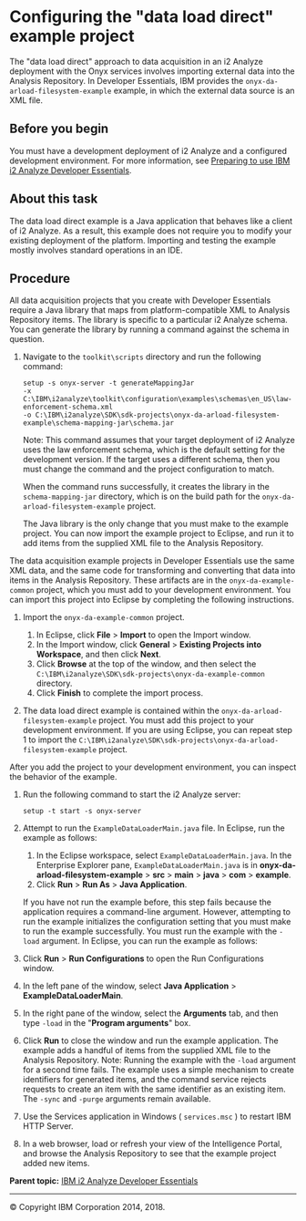 Configuring the "data load direct" example project
==================================================

The "data load direct" approach to data acquisition in an i2 Analyze deployment with the Onyx services involves importing external data into the Analysis Repository. In Developer Essentials, IBM provides the `onyx-da-arload-filesystem-example` example, in which the external data source is an XML file.

Before you begin
----------------

You must have a development deployment of i2 Analyze and a configured development environment. For more information, see <a href="developer_essentials_deploying.md" class="xref" title="IBM i2 Analyze Developer Essentials is a set of files and example projects that build on a standard i2 Analyze deployment. Preparing to use Developer Essentials involves installing and configuring it to work in a dedicated test environment.">Preparing to use IBM i2 Analyze Developer Essentials</a>.

About this task
---------------

The data load direct example is a Java application that behaves like a client of i2 Analyze. As a result, this example does not require you to modify your existing deployment of the platform. Importing and testing the example mostly involves standard operations in an IDE.

Procedure
---------

All data acquisition projects that you create with Developer Essentials require a Java library that maps from platform-compatible XML to Analysis Repository items. The library is specific to a particular i2 Analyze schema. You can generate the library by running a command against the schema in question.

1.  Navigate to the `toolkit\scripts` directory and run the following command:
    ``` pre
    setup -s onyx-server -t generateMappingJar 
    -x C:\IBM\i2analyze\toolkit\configuration\examples\schemas\en_US\law-enforcement-schema.xml
    -o C:\IBM\i2analyze\SDK\sdk-projects\onyx-da-arload-filesystem-example\schema-mapping-jar\schema.jar
    ```

    Note: This command assumes that your target deployment of i2 Analyze uses the law enforcement schema, which is the default setting for the development version. If the target uses a different schema, then you must change the command and the project configuration to match.

    When the command runs successfully, it creates the library in the `schema-mapping-jar` directory, which is on the build path for the `onyx-da-arload-filesystem-example` project.

    The Java library is the only change that you must make to the example project. You can now import the example project to Eclipse, and run it to add items from the supplied XML file to the Analysis Repository.

The data acquisition example projects in Developer Essentials use the same XML data, and the same code for transforming and converting that data into items in the Analysis Repository. These artifacts are in the `onyx-da-example-common` project, which you must add to your development environment. You can import this project into Eclipse by completing the following instructions.

1.  Import the `onyx-da-example-common` project.
    1.  In Eclipse, click **File** &gt; **Import** to open the Import window.
    2.  In the Import window, click **General** &gt; **Existing Projects into Workspace**, and then click **Next**.
    3.  Click **Browse** at the top of the window, and then select the `C:\IBM\i2analyze\SDK\sdk-projects\onyx-da-example-common` directory.
    4.  Click **Finish** to complete the import process.

2.  The data load direct example is contained within the `onyx-da-arload-filesystem-example` project. You must add this project to your development environment. If you are using Eclipse, you can repeat step 1 to import the `C:\IBM\i2analyze\SDK\sdk-projects\onyx-da-arload-filesystem-example` project.

After you add the project to your development environment, you can inspect the behavior of the example.

1.  Run the following command to start the i2 Analyze server:
    ``` pre
    setup -t start -s onyx-server
    ```

2.  Attempt to run the `ExampleDataLoaderMain.java` file. In Eclipse, run the example as follows:
    1.  In the Eclipse workspace, select `ExampleDataLoaderMain.java`. In the Enterprise Explorer pane, `ExampleDataLoaderMain.java` is in **onyx-da-arload-filesystem-example** &gt; **src** &gt; **main** &gt; **java** &gt; **com** &gt; **example**.
    2.  Click **Run** &gt; **Run As** &gt; **Java Application**.

    If you have not run the example before, this step fails because the application requires a command-line argument. However, attempting to run the example initializes the configuration setting that you must make to run the example successfully. You must run the example with the `-load` argument. In Eclipse, you can run the example as follows:

3.  Click **Run** &gt; **Run Configurations** to open the Run Configurations window.
4.  In the left pane of the window, select **Java Application** &gt; **ExampleDataLoaderMain**.
5.  In the right pane of the window, select the **Arguments** tab, and then type `-load` in the "**Program arguments**" box.
6.  Click **Run** to close the window and run the example application.
    The example adds a handful of items from the supplied XML file to the Analysis Repository.
    Note: Running the example with the `-load` argument for a second time fails. The example uses a simple mechanism to create identifiers for generated items, and the command service rejects requests to create an item with the same identifier as an existing item. The `-sync` and `-purge` arguments remain available.

7.  Use the Services application in Windows ( `services.msc` ) to restart IBM HTTP Server.
8.  In a web browser, load or refresh your view of the Intelligence Portal, and browse the Analysis Repository to see that the example project added new items.

**Parent topic:** <a href="developer_essentials_welcome.md" class="link" title="IBM i2 Analyze Developer Essentials contains tools, libraries, and examples that enable development and deployment of custom extensions to i2 Analyze. Developer Essentials also includes API documentation and guides to deploying the software and the example projects.">IBM i2 Analyze Developer Essentials</a>

------------------------------------------------------------------------

© Copyright IBM Corporation 2014, 2018.


